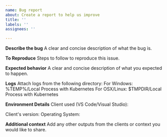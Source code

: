 ```yaml
---
name: Bug report
about: Create a report to help us improve
title: ''
labels: ''
assignees: ''

---
```


**Describe the bug**
A clear and concise description of what the bug is.
 
**To Reproduce**
Steps to follow to reproduce this issue.

<!-- Filling out the information to the below sections is optional --> 
**Expected behavior**
A clear and concise description of what you expected to happen.
 
**Logs**
Attach logs from the following directory:
For Windows: %TEMP%/Local Process with Kubernetes
For OSX/Linux: $TMPDIR/Local Process with Kubernetes
 
**Environment Details**
Client used (VS Code/Visual Studio):
<!-- CLI:     `azds --version`
     VS Code: `code --list-extensions --show-versions | find "azuredevspaces.azds"` 
     VS:      Visual Studio version --> 
Client's version:
Operating System:
 
**Additional context**
Add any other outputs from the clients or context you would like to share.
